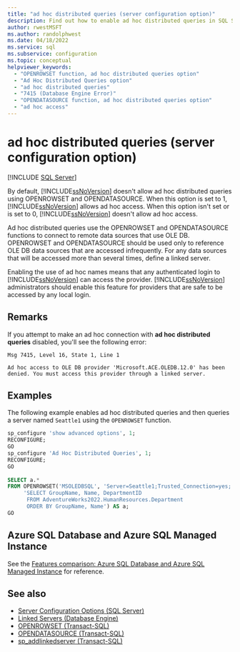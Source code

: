 ```yaml
---
title: "ad hoc distributed queries (server configuration option)"
description: Find out how to enable ad hoc distributed queries in SQL Server. You can then use OPENROWSET and OPENDATASOURCE to connect to remote OLE DB data sources.
author: rwestMSFT
ms.author: randolphwest
ms.date: 04/18/2022
ms.service: sql
ms.subservice: configuration
ms.topic: conceptual
helpviewer_keywords:
  - "OPENROWSET function, ad hoc distributed queries option"
  - "Ad Hoc Distributed Queries option"
  - "ad hoc distributed queries"
  - "7415 (Database Engine Error)"
  - "OPENDATASOURCE function, ad hoc distributed queries option"
  - "ad hoc access"
---
```

# ad hoc distributed queries (server configuration option)

[!INCLUDE [SQL Server](../../includes/applies-to-version/sqlserver.md)]

By default, [!INCLUDE[ssNoVersion](../../includes/ssnoversion-md.md)] doesn't allow ad hoc distributed queries using OPENROWSET and OPENDATASOURCE. When this option is set to 1, [!INCLUDE[ssNoVersion](../../includes/ssnoversion-md.md)] allows ad hoc access. When this option isn't set or is set to 0, [!INCLUDE[ssNoVersion](../../includes/ssnoversion-md.md)] doesn't allow ad hoc access.  
  
Ad hoc distributed queries use the OPENROWSET and OPENDATASOURCE functions to connect to remote data sources that use OLE DB. OPENROWSET and OPENDATASOURCE should be used only to reference OLE DB data sources that are accessed infrequently. For any data sources that will be accessed more than several times, define a linked server.  
  
Enabling the use of ad hoc names means that any authenticated login to [!INCLUDE[ssNoVersion](../../includes/ssnoversion-md.md)] can access the provider. [!INCLUDE[ssNoVersion](../../includes/ssnoversion-md.md)] administrators should enable this feature for providers that are safe to be accessed by any local login.  
  
## Remarks

If you attempt to make an ad hoc connection with **ad hoc distributed queries** disabled, you'll see the following error:

```output
Msg 7415, Level 16, State 1, Line 1  
  
Ad hoc access to OLE DB provider 'Microsoft.ACE.OLEDB.12.0' has been denied. You must access this provider through a linked server.  
```
  
## Examples

 The following example enables ad hoc distributed queries and then queries a server named `Seattle1` using the `OPENROWSET` function.  
  
```sql
sp_configure 'show advanced options', 1;  
RECONFIGURE;
GO 
sp_configure 'Ad Hoc Distributed Queries', 1;  
RECONFIGURE;  
GO  
  
SELECT a.*  
FROM OPENROWSET('MSOLEDBSQL', 'Server=Seattle1;Trusted_Connection=yes;',  
     'SELECT GroupName, Name, DepartmentID  
      FROM AdventureWorks2022.HumanResources.Department  
      ORDER BY GroupName, Name') AS a;  
GO  
```

## Azure SQL Database and Azure SQL Managed Instance

See the [Features comparison: Azure SQL Database and Azure SQL Managed Instance](/azure/azure-sql/database/features-comparison) for reference.

## See also

- [Server Configuration Options &#40;SQL Server&#41;](../../database-engine/configure-windows/server-configuration-options-sql-server.md)   
- [Linked Servers &#40;Database Engine&#41;](../../relational-databases/linked-servers/linked-servers-database-engine.md)
- [OPENROWSET &#40;Transact-SQL&#41;](../../t-sql/functions/openrowset-transact-sql.md)
- [OPENDATASOURCE &#40;Transact-SQL&#41;](../../t-sql/functions/opendatasource-transact-sql.md)
- [sp_addlinkedserver &#40;Transact-SQL&#41;](../../relational-databases/system-stored-procedures/sp-addlinkedserver-transact-sql.md)  

